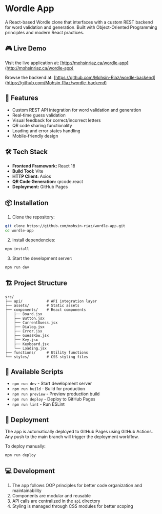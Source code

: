 # Wordle App

A React-based Wordle clone that interfaces with a custom REST backend for word validation and generation. Built with Object-Oriented Programming principles and modern React practices.

## 🎮 Live Demo

Visit the live application at: [http://mohsinriaz.ca/wordle-app](http://mohsinriaz.ca/wordle-app)

Browse the backend at: [https://github.com/Mohsin-Riaz/wordle-backend](https://github.com/Mohsin-Riaz/wordle-backend)

## 🚀 Features

-   Custom REST API integration for word validation and generation
-   Real-time guess validation
-   Visual feedback for correct/incorrect letters
-   QR code sharing functionality
-   Loading and error states handling
-   Mobile-friendly design

## 🛠️ Tech Stack

-   **Frontend Framework:** React 18
-   **Build Tool:** Vite
-   **HTTP Client:** Axios
-   **QR Code Generation:** qrcode.react
-   **Deployment:** GitHub Pages

## 📦 Installation

1. Clone the repository:

```bash
git clone https://github.com/mohsin-riaz/wordle-app.git
cd wordle-app
```

2. Install dependencies:

```bash
npm install
```

3. Start the development server:

```bash
npm run dev
```

## 🏗️ Project Structure

```
src/
├── api/           # API integration layer
├── assets/        # Static assets
├── components/    # React components
│   ├── Board.jsx
│   ├── Button.jsx
│   ├── CurrentGuess.jsx
│   ├── Dialog.jsx
│   ├── Error.jsx
│   ├── GuessRow.jsx
│   ├── Key.jsx
│   ├── Keyboard.jsx
│   └── Loading.jsx
├── functions/     # Utility functions
└── styles/        # CSS styling files
```

## 📝 Available Scripts

-   `npm run dev` - Start development server
-   `npm run build` - Build for production
-   `npm run preview` - Preview production build
-   `npm run deploy` - Deploy to GitHub Pages
-   `npm run lint` - Run ESLint

## 🚀 Deployment

The app is automatically deployed to GitHub Pages using GitHub Actions. Any push to the main branch will trigger the deployment workflow.

To deploy manually:

```bash
npm run deploy
```

## 💻 Development

1. The app follows OOP principles for better code organization and maintainability
2. Components are modular and reusable
3. API calls are centralized in the `api` directory
4. Styling is managed through CSS modules for better scoping
